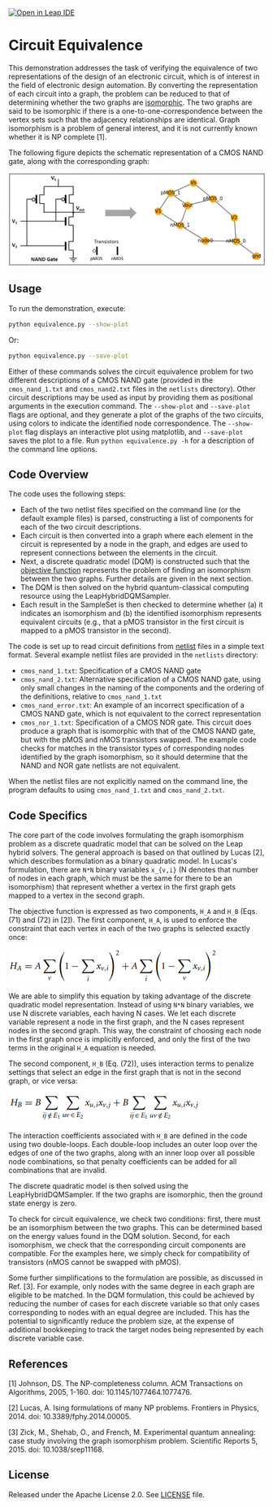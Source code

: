 [![Open in Leap IDE](
  https://cdn-assets.cloud.dwavesys.com/shared/latest/badges/leapide.svg)](
  https://ide.dwavesys.io/#https://github.com/dwave-examples/circuit-equivalence)

# Circuit Equivalence

This demonstration addresses the task of verifying the equivalence of two
representations of the design of an electronic circuit, which is of interest in
the field of electronic design automation.  By converting the representation of
each circuit into a graph, the problem can be reduced to that of determining
whether the two graphs are
[isomorphic](https://en.wikipedia.org/wiki/Graph_isomorphism).  The two graphs
are said to be isomorphic if there is a one-to-one-correspondence between the
vertex sets such that the adjacency relationships are identical.  Graph
isomorphism is a problem of general interest, and it is not currently known
whether it is NP complete [1].

The following figure depicts the schematic representation of a CMOS NAND gate,
along with the corresponding graph:

![CMOS NAND gate](_static/nand_to_graph.png)

## Usage

To run the demonstration, execute:

```bash
python equivalence.py --show-plot
```

Or:

```bash
python equivalence.py --save-plot
```

Either of these commands solves the circuit equivalence problem for two
different descriptions of a CMOS NAND gate (provided in the `cmos_nand_1.txt`
and `cmos_nand2.txt` files in the `netlists` directory).  Other circuit
descriptions may be used as input by providing them as positional arguments in
the execution command.  The `--show-plot` and `--save-plot` flags are optional,
and they generate a plot of the graphs of the two circuits, using colors to
indicate the identified node correspondence.  The `--show-plot` flag displays an
interactive plot using matplotlib, and `--save-plot` saves the plot to a file.
Run `python equivalence.py -h` for a description of the command line options.

## Code Overview

The code uses the following steps:

- Each of the two netlist files specified on the command line (or the default
  example files) is parsed, constructing a list of components for each of the
  two circuit descriptions.
- Each circuit is then converted into a graph where each element in the circuit
  is represented by a node in the graph, and edges are used to represent
  connections between the elements in the circuit.
- Next, a discrete quadratic model (DQM) is constructed such that the [objective
  function](https://docs.dwavesys.com/docs/latest/c_gs_3.html) represents the
  problem of finding an isomorphism between the two graphs.  Further details are
  given in the next section.
- The DQM is then solved on the hybrid quantum-classical computing resource
  using the LeapHybridDQMSampler.
- Each result in the SampleSet is then checked to determine whether (a) it
  indicates an isomorphism and (b) the identified isomorphism represents
  equivalent circuits (e.g., that a pMOS transistor in the first circuit is
  mapped to a pMOS transistor in the second).

The code is set up to read circuit definitions from
[netlist](https://en.wikipedia.org/wiki/Netlist) files in a simple text format.
Several example netlist files are provided in the `netlists` directory:

- `cmos_nand_1.txt`: Specification of a CMOS NAND gate
- `cmos_nand_2.txt`: Alternative specification of a CMOS NAND gate, using only
  small changes in the naming of the components and the ordering of the
  definitions, relative to `cmos_nand_1.txt`
- `cmos_nand_error.txt`: An example of an incorrect specification of a CMOS
  NAND gate, which is not equivalent to the correct representation
- `cmos_nor_1.txt`: Specification of a CMOS NOR gate.  This circuit does produce
  a graph that is isomorphic with that of the CMOS NAND gate, but with the pMOS
  and nMOS transistors swapped.  The example code checks for matches in the
  transistor types of corresponding nodes identified by the graph isomorphism,
  so it should determine that the NAND and NOR gate netlists are not equivalent.


When the netlist files are not explicitly named on the command line, the program
defaults to using `cmos_nand_1.txt` and `cmos_nand_2.txt`.


## Code Specifics

The core part of the code involves formulating the graph isomorphism problem as
a discrete quadratic model that can be solved on the Leap hybrid solvers.  The
general approach is based on that outlined by Lucas [2], which describes
formulation as a binary quadratic model.  In Lucas's formulation, there are
`N*N` binary variables `x_{v,i}` (N denotes that number of nodes in each graph,
which must be the same for there to be an isomorphism) that represent whether a
vertex in the first graph gets mapped to a vertex in the second graph.

The objective function is expressed as two components, `H_A` and `H_B`
(Eqs. (71) and (72) in [2]).  The first component, `H_A`, is used to enforce the
constraint that each vertex in each of the two graphs is selected exactly once:

![HA](_static/HA.png)

We are able to simplify this equation by taking advantage of the discrete
quadratic model representation.  Instead of using `N*N` binary variables, we use
N discrete variables, each having N cases.  We let each discrete variable
represent a node in the first graph, and the N cases represent nodes in the
second graph.  This way, the constraint of choosing each node in the first graph
once is implicitly enforced, and only the first of the two terms in the original
`H_A` equation is needed.

The second component, `H_B` (Eq. (72)), uses interaction terms to penalize
settings that select an edge in the first graph that is not in the second graph,
or vice versa:

![HB](_static/HB.png)

The interaction coefficients associated with `H_B` are defined in the code using
two double-loops.  Each double-loop includes an outer loop over the edges of one
of the two graphs, along with an inner loop over all possible node combinations,
so that penalty coefficients can be added for all combinations that are invalid.

The discrete quadratic model is then solved using the LeapHybridDQMSampler.  If
the two graphs are isomorphic, then the ground state energy is zero.

To check for circuit equivalence, we check two conditions: first, there must be
an isomorphism between the two graphs.  This can be determined based on the
energy values found in the DQM solution.  Second, for each isomorphism, we check
that the corresponding circuit components are compatible.  For the examples
here, we simply check for compatibility of transistors (nMOS cannot be swapped
with pMOS).

Some further simplifications to the formulation are possible, as discussed in
Ref. [3].  For example, only nodes with the same degree in each graph are
eligible to be matched.  In the DQM formulation, this could be achieved by
reducing the number of cases for each discrete variable so that only cases
corresponding to nodes with an equal degree are included.  This has the
potential to significantly reduce the problem size, at the expense of additional
bookkeeping to track the target nodes being represented by each discrete variable
case.

## References

[1] Johnson, DS. The NP-completeness column. ACM Transactions on Algorithms,
2005, 1-160. doi: 10.1145/1077464.1077476.

[2] Lucas, A. Ising formulations of many NP problems. Frontiers in
Physics, 2014. doi: 10.3389/fphy.2014.00005.

[3] Zick, M., Shehab, O., and French, M.  Experimental quantum annealing: case
study involving the graph isomorphism problem.  Scientific Reports 5, 2015. doi:
10.1038/srep11168.

## License

Released under the Apache License 2.0. See [LICENSE](LICENSE) file.
